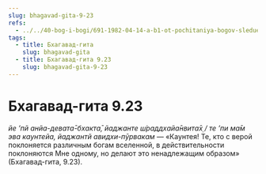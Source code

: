 ```yaml
---
slug: bhagavad-gita-9-23
refs:
  - ../../40-bog-i-bogi/691-1982-04-14-a-b1-ot-pochitaniya-bogov-sleduet-perejti-k-pochitaniyu-vsevyshnego.md
tags:
  - title: Бхагавад-гита
    slug: bhagavad-gita
  - title: Бхагавад-гита 9.23
    slug: bhagavad-gita-9-23
---
```


# Бхагавад-гита 9.23

*йе ’пй анйа-девата̄-бхакта̄, йаджанте ш́раддхайа̄нвита̄х̣ / те ’пи ма̄м эва каунтейа, йаджантй авидхи-пӯрвакам* — «Каунтея! Те, кто с верой поклоняется различным богам вселенной, в действительности поклоняются Мне одному, но делают это ненадлежащим образом» (Бхагавад-гита, 9.23).

